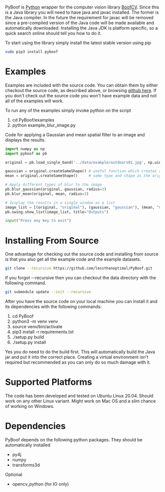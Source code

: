 PyBoof is [Python](http://www.python.org) wrapper for the computer vision library [BoofCV](http://boofcv.org). Since this is a Java library you will need to have java and javac installed. The former is the Java compiler. In the future the requirement for javac will be removed since a pre-compiled version of the Java code will be made available and automatically downloaded. Installing the Java JDK is platform specific, so a quick search online should tell you how to do it.

To start using the library simply install the latest stable version using pip
```bash
sudo pip3 install pyboof
```

# Examples
Examples are included with the source code. You can obtain them by either checkout the source code, as described above, or browsing 
[github here](https://github.com/lessthanoptimal/PyBoof/tree/master/examples). If you don't check out the source code you won't have example data and not
all of the examples will work.

To run any of the examples simply invoke python on the script

1. cd PyBoof/examples
2. python example_blur_image.py

Code for applying a Gaussian and mean spatial filter to an image and displays the results.
```Python
import numpy as np
import pyboof as pb

original = pb.load_single_band('../data/example/outdoors01.jpg', np.uint8)

gaussian = original.createSameShape() # useful function which creates a new image of the
mean = original.createSameShape()     # same type and shape as the original

# Apply different types of blur to the image
pb.blur_gaussian(original, gaussian, radius=3)
pb.blur_mean(original, mean, radius=3)

# display the results in a single window as a list
image_list = [(original, "original"), (gaussian, "gaussian"), (mean, "mean")]
pb.swing.show_list(image_list, title="Outputs")

input("Press any key to exit")
```

# Installing From Source
One advantage for checking out the source code and installing from source is that you also get all the example code and the example datasets.
```bash
git clone --recursive https://github.com/lessthanoptimal/PyBoof.git
```

If you forgot --recursive then you can checkout the data directory with the following command.

```bash
git submodule update --init --recursive
```

After you have the source code on your local machine you can install it and its dependencies with the following commands:

1. cd PyBoof
2. python3 -m venv venv
3. source venv/bin/activate
4. pip3 install -r requirements.txt
5. ./setup.py build
6. ./setup.py install

Yes you do need to do the build first. This will automatically build the Java jar and put it into the correct place.
Creating a virtual environment isn't required but recommended as you can only do so much damage with it.

# Supported Platforms

The code has been developed and tested on Ubuntu Linux 20.04. Should work on any other Linux variant. Might work on Mac OS and a slim chance of working on Windows.

# Dependencies

PyBoof depends on the following python packages. They should be automatically installed
* py4j
* numpy
* transforms3d

Optional
* opencv_python (for IO only)
